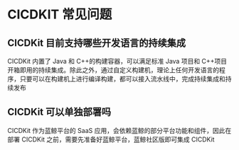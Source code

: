 # CICDKIT 常见问题

## CICDKit 目前支持哪些开发语言的持续集成

CICDKit 内置了 Java 和 C++的构建容器，可以满足标准 Java 项目和 C++项目开箱即用的持续集成。除此之外，通过自定义构建机，理论上任何开发语言的程序，只要可以在构建机上进行编译构建，都可以接入流水线中，完成持续集成和持续发布

## CICDKit 可以单独部署吗

CICDKit 作为蓝鲸平台的 SaaS 应用，会依赖蓝鲸的部分平台功能和组件，因此在部署 CICDKit 之前，需要先准备好蓝鲸平台，蓝鲸社区版即可集成 CICDKit
